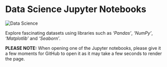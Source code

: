 # Data Science Jupyter Notebooks

![Data Science](https://wl-portfolio.s3.eu-west-2.amazonaws.com/images/data_science.jpg)

Explore fascinating datasets using libraries such as _‘Pandas’_, _‘NumPy’_, _‘Matplotlib’_ and _‘Seaborn’_.

**PLEASE NOTE:** When opening one of the Jupyter notebooks, please give it a few moments for GitHub to open it as it may take a few seconds to render the page.
